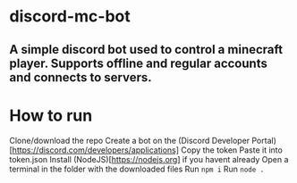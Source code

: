 # discord-mc-bot
## A simple discord bot used to control a minecraft player. Supports offline and regular accounts and connects to servers.

# How to run
Clone/download the repo
Create a bot on the (Discord Developer Portal)[https://discord.com/developers/applications]
Copy the token
Paste it into token.json
Install (NodeJS)[https://nodejs.org] if you havent already
Open a terminal in the folder with the downloaded files
Run `npm i`
Run `node .`
